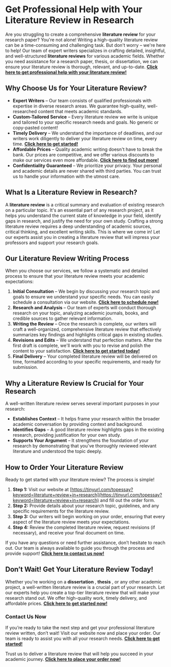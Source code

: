 # Get Professional Help with Your Literature Review in Research

Are you struggling to create a comprehensive **literature review** for your research paper? You're not alone! Writing a high-quality literature review can be a time-consuming and challenging task. But don't worry – we're here to help! Our team of expert writers specializes in crafting detailed, insightful, and well-structured **literature reviews** for various academic fields. Whether you need assistance for a research paper, thesis, or dissertation, we can ensure your literature review is thorough, relevant, and up-to-date. [**Click here to get professional help with your literature review!**](https://tinyurl.com/topessay?keyword=literature+review+in+research)

## Why Choose Us for Your Literature Review?

- **Expert Writers** – Our team consists of qualified professionals with expertise in diverse research areas. We guarantee high-quality, well-researched content that meets academic standards.
- **Custom-Tailored Service** – Every literature review we write is unique and tailored to your specific research needs and goals. No generic or copy-pasted content!
- **Timely Delivery** – We understand the importance of deadlines, and our writers work diligently to deliver your literature review on time, every time. [**Click here to get started!**](https://tinyurl.com/topessay?keyword=literature+review+in+research)
- **Affordable Prices** – Quality academic writing doesn't have to break the bank. Our prices are competitive, and we offer various discounts to make our services even more affordable. [**Click here to find out more!**](https://tinyurl.com/topessay?keyword=literature+review+in+research)
- **Confidentiality Guaranteed** – We prioritize your privacy. Your personal and academic details are never shared with third parties. You can trust us to handle your information with the utmost care.

## What Is a Literature Review in Research?

A **literature review** is a critical summary and evaluation of existing research on a particular topic. It's an essential part of any research project, as it helps you understand the current state of knowledge in your field, identify gaps in research, and justify the need for your own study. Crafting a strong literature review requires a deep understanding of academic sources, critical thinking, and excellent writing skills. This is where we come in! Let our experts assist you in creating a literature review that will impress your professors and support your research goals.

## Our Literature Review Writing Process

When you choose our services, we follow a systematic and detailed process to ensure that your literature review meets your academic expectations:

1. **Initial Consultation** – We begin by discussing your research topic and goals to ensure we understand your specific needs. You can easily schedule a consultation via our website. [**Click here to schedule now!**](https://tinyurl.com/topessay?keyword=literature+review+in+research)
2. **Research and Analysis** – Our team of experts will conduct thorough research on your topic, analyzing academic journals, books, and credible sources to gather relevant information.
3. **Writing the Review** – Once the research is complete, our writers will craft a well-organized, comprehensive literature review that effectively summarizes key findings and highlights critical gaps in existing studies.
4. **Revisions and Edits** – We understand that perfection matters. After the first draft is complete, we'll work with you to revise and polish the content to your satisfaction. [**Click here to get started today!**](https://tinyurl.com/topessay?keyword=literature+review+in+research)
5. **Final Delivery** – Your completed literature review will be delivered on time, formatted according to your specific requirements, and ready for submission.

## Why a Literature Review Is Crucial for Your Research

A well-written literature review serves several important purposes in your research:

- **Establishes Context** – It helps frame your research within the broader academic conversation by providing context and background.
- **Identifies Gaps** – A good literature review highlights gaps in the existing research, providing justification for your own study.
- **Supports Your Argument** – It strengthens the foundation of your research by demonstrating that you've thoroughly reviewed relevant literature and understood the topic deeply.

## How to Order Your Literature Review

Ready to get started with your literature review? The process is simple!

1. **Step 1:** Visit our website at [https://tinyurl.com/topessay?keyword=literature+review+in+research](https://tinyurl.com/topessay?keyword=literature+review+in+research) and fill out the order form.
2. **Step 2:** Provide details about your research topic, guidelines, and any specific requirements for the literature review.
3. **Step 3:** Our writers will begin working on your order, ensuring that every aspect of the literature review meets your expectations.
4. **Step 4:** Review the completed literature review, request revisions (if necessary), and receive your final document on time.

If you have any questions or need further assistance, don’t hesitate to reach out. Our team is always available to guide you through the process and provide support! [**Click here to contact us now!**](https://tinyurl.com/topessay?keyword=literature+review+in+research)

## Don’t Wait! Get Your Literature Review Today!

Whether you're working on a **dissertation** , **thesis** , or any other academic project, a well-written literature review is a crucial part of your research. Let our experts help you create a top-tier literature review that will make your research stand out. We offer high-quality work, timely delivery, and affordable prices. [**Click here to get started now!**](https://tinyurl.com/topessay?keyword=literature+review+in+research)

### Contact Us Now

If you’re ready to take the next step and get your professional literature review written, don’t wait! Visit our website now and place your order. Our team is ready to assist you with all your research needs. [**Click here to get started!**](https://tinyurl.com/topessay?keyword=literature+review+in+research)

Trust us to deliver a literature review that will help you succeed in your academic journey. [**Click here to place your order now!**](https://tinyurl.com/topessay?keyword=literature+review+in+research)
